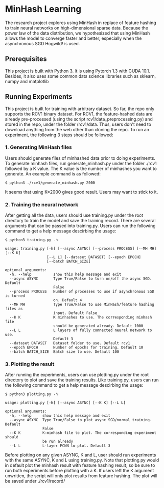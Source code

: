# MinHash Learning

The research project explores using MinHash in replace of feature hashing to train neural networks on high-dimensional sparse data. Because the power law of the data distribution, we hypothesized that using MinHash allows the model to converge faster and better, especially when the asynchronous SGD Hogwild! is used.

## Prerequisites

This project is built with Python 3. It is using Pytorch 1.3 with CUDA 10.1. Besides, it also uses some common data science libraries such as sklearn, numpy and matplotlib

## Running Experiments

This project is built for training with arbitrary dataset. So far, the repo only supports the RCV1 binary dataset. 
For RCV1, the feature-hashed data are already pre-processed (using the script rcv1/data_preprocessing.py) and stored in the repo, under the folder /rcv1/data. Thus, users don't need to download anything from the web other than cloning the repo.
To run an experiment, the following 3 steps should be followed:

### 1. Generating MinHash files

Users should generate files of minhashed data prior to doing experiments. To generate minhash files, run generate_minhash.py under the folder ./rcv1 followed by a K value. The K value is the number of minhashes you want to generate. An example command is as followed:
```
$ python3 ./rcv1/generate_minhash.py 2000
```
It seems that using K=2000 gives good result. Users may want to stick to it.


### 2. Training the neural network

After getting all the data, users should use training.py under the root directory to train the model and save the training record. There are several arguments that can be passed into training.py. Users can run the following command to get a help message descirbing the usage:
```
$ python3 training.py -h

usage: training.py [-h] [--async ASYNC] [--process PROCESS] [--MH MH] [--K K]
                   [--L L] [--dataset DATASET] [--epoch EPOCH]
                   [--batch BATCH_SIZE]

optional arguments:
  -h, --help          show this help message and exit
  --async ASYNC       Type True/False to turn on/off the async SGD. Default
                      False
  --process PROCESS   Number of processes to use if asynchronous SGD is turned
                      on. Default 4
  --MH MH             Type True/False to use MinHash/feature hashing files as
                      input. Default False
  --K K               K minhashes to use. The corresponding minhash file
                      should be generated already. Default 1000
  --L L               L layers of fully connected neural network to use.
                      Default 3
  --dataset DATASET   Dataset folder to use. Default rcv1
  --epoch EPOCH       Number of epochs for training. Default 10
  --batch BATCH_SIZE  Batch size to use. Default 100
```

### 3. Plotting the result

After running the experiments, users can use plotting.py under the root directory to plot and save the training results. Like training.py, users can run the following command to get a help message descirbing the usage:
```
$ python3 plotting.py -h

usage: plotting.py [-h] [--async ASYNC] [--K K] [--L L]

optional arguments:
  -h, --help     show this help message and exit
  --async ASYNC  Type True/False to plot async SGD/normal training. Default
                 False
  --K K          K-minhash file to plot. The corresponding experiment should
                 be run already
  --L L          L-layer FCNN to plot. Default 3
```
Before plotting on any given ASYNC, K and L, user should run experiments with the same ASYNC, K and L using training.py. Note that plotting.py would in default plot the minhash result with feature hashing result, so be sure to run both experiments before plotting with a K. If users left the K argument unwritten, the script will only plot results from feature hashing. The plot will be saved under ./rcv1/record/

